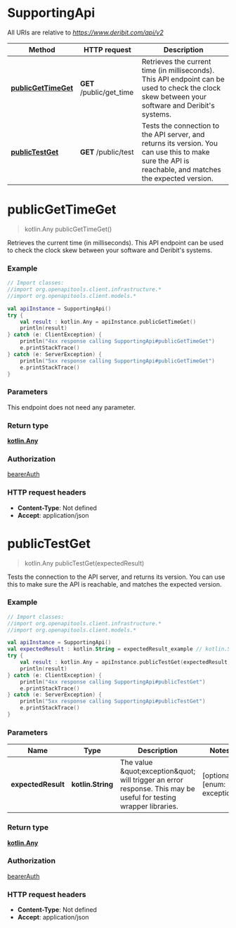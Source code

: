 # SupportingApi

All URIs are relative to *https://www.deribit.com/api/v2*

Method | HTTP request | Description
------------- | ------------- | -------------
[**publicGetTimeGet**](SupportingApi.md#publicGetTimeGet) | **GET** /public/get_time | Retrieves the current time (in milliseconds). This API endpoint can be used to check the clock skew between your software and Deribit&#39;s systems.
[**publicTestGet**](SupportingApi.md#publicTestGet) | **GET** /public/test | Tests the connection to the API server, and returns its version. You can use this to make sure the API is reachable, and matches the expected version.


<a name="publicGetTimeGet"></a>
# **publicGetTimeGet**
> kotlin.Any publicGetTimeGet()

Retrieves the current time (in milliseconds). This API endpoint can be used to check the clock skew between your software and Deribit&#39;s systems.

### Example
```kotlin
// Import classes:
//import org.openapitools.client.infrastructure.*
//import org.openapitools.client.models.*

val apiInstance = SupportingApi()
try {
    val result : kotlin.Any = apiInstance.publicGetTimeGet()
    println(result)
} catch (e: ClientException) {
    println("4xx response calling SupportingApi#publicGetTimeGet")
    e.printStackTrace()
} catch (e: ServerException) {
    println("5xx response calling SupportingApi#publicGetTimeGet")
    e.printStackTrace()
}
```

### Parameters
This endpoint does not need any parameter.

### Return type

[**kotlin.Any**](kotlin.Any.md)

### Authorization

[bearerAuth](../README.md#bearerAuth)

### HTTP request headers

 - **Content-Type**: Not defined
 - **Accept**: application/json

<a name="publicTestGet"></a>
# **publicTestGet**
> kotlin.Any publicTestGet(expectedResult)

Tests the connection to the API server, and returns its version. You can use this to make sure the API is reachable, and matches the expected version.

### Example
```kotlin
// Import classes:
//import org.openapitools.client.infrastructure.*
//import org.openapitools.client.models.*

val apiInstance = SupportingApi()
val expectedResult : kotlin.String = expectedResult_example // kotlin.String | The value \"exception\" will trigger an error response. This may be useful for testing wrapper libraries.
try {
    val result : kotlin.Any = apiInstance.publicTestGet(expectedResult)
    println(result)
} catch (e: ClientException) {
    println("4xx response calling SupportingApi#publicTestGet")
    e.printStackTrace()
} catch (e: ServerException) {
    println("5xx response calling SupportingApi#publicTestGet")
    e.printStackTrace()
}
```

### Parameters

Name | Type | Description  | Notes
------------- | ------------- | ------------- | -------------
 **expectedResult** | **kotlin.String**| The value \&quot;exception\&quot; will trigger an error response. This may be useful for testing wrapper libraries. | [optional] [enum: exception]

### Return type

[**kotlin.Any**](kotlin.Any.md)

### Authorization

[bearerAuth](../README.md#bearerAuth)

### HTTP request headers

 - **Content-Type**: Not defined
 - **Accept**: application/json

